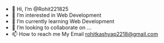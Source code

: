 - 👋 Hi, I’m @Rohit221825
- 👀 I’m interested in Web Development
- 🌱 I’m currently learning Web Development
- 💞️ I’m looking to collaborate on ...
- 📫 How to reach me My Email rohitkashyap2218@gmail.com

<!---
Rohit221825/Rohit221825 is a ✨ special ✨ repository because its `README.md` (this file) appears on your GitHub profile.
You can click the Preview link to take a look at your changes.
--->
